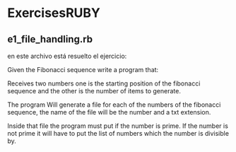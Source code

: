 ExercisesRUBY
=============

## e1_file_handling.rb

en este archivo está resuelto el ejercicio:

Given the Fibonacci sequence write a program that:

Receives two numbers one is the starting position of the fibonacci sequence and the other is the number of items to generate.

The program Will generate a file for each of the numbers of the fibonacci sequence, the name of the file will be the number and a txt extension.

Inside that file the program must put if the number is prime. If the number is not prime it will have to put the list of numbers which the number is divisible by.

